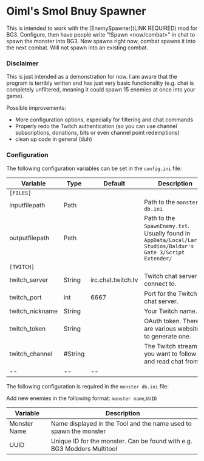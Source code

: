 # Oiml's Smol Bnuy Spawner

This is intended to work with the [EnemySpawner](LINK REQUIRED) mod for BG3.
Configure, then have people write "!Spawn <monster> <now/combat>" in chat to spawn the monster into BG3. Now spawns right now, combat spawns it into the next combat. Will not spawn into an existing combat.

### Disclaimer

This is just intended as a demonstration for now. I am aware that the program is terribly written and has just very basic functionality (e.g. chat is completely unfiltered, meaning it could spawn 15 enemies at once into your game).

Possible improvements:
- More configuration options, especially for filtering and chat commands
- Properly redo the Twitch authentication (so you can use channel subscriptions, donations, bits or even channel point redemptions)
- clean up code in general (duh)

### Configuration

The following configuration variables can be set in the `config.ini` file:

| Variable | Type | Default | Description |
|--|--|--|--|
| `[FILES]` | | |
| inputfilepath | Path | | Path to the `monster db.ini` |
| outputfilepath | Path | | Path to the `SpawnEnemy.txt`.  Usually found in `AppData/Local/Larian Studios/Baldur's Gate 3/Script Extender/` |
| `[TWITCH]` | | |
| twitch_server | String | irc.chat.twitch.tv | Twitch chat server to connect to. |
| twitch_port | int | 6667 | Port for the Twitch chat server. |
| twitch_nickname | String |  | Your Twitch name. |
| twitch_token | String |  | OAuth token. There are various websites to generate one. |
| twitch_channel | #String |  | The Twitch stream you want to follow and read chat from. |
|--|--|--|

The following configuration is required in the `monster db.ini` file:

Add new enemies in the following format:
`monster name`,`UUID`

| Variable | Description |
|--|--|
| Monster Name | Name displayed in the Tool and the name used to spawn the monster |
| UUID | Unique ID for the monster. Can be found with e.g. BG3 Modders Multitool |